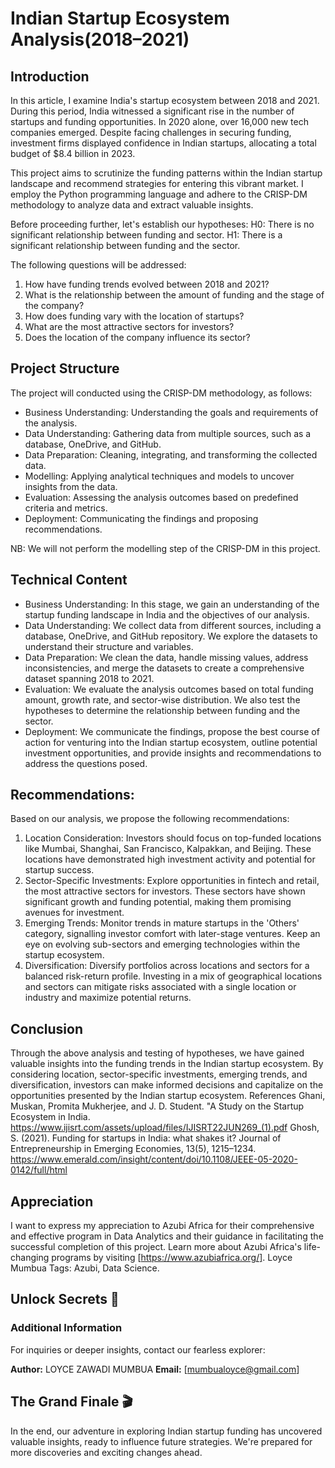 # Indian Startup Ecosystem Analysis(2018–2021)

## Introduction
In this article, I examine India's startup ecosystem between 2018 and 2021. During this period, India witnessed a significant rise in the number of startups and funding opportunities. In 2020 alone, over 16,000 new tech companies emerged. Despite facing challenges in securing funding, investment firms displayed confidence in Indian startups, allocating a total budget of $8.4 billion in 2023.

This project aims to scrutinize the funding patterns within the Indian startup landscape and recommend strategies for entering this vibrant market. I employ the Python programming language and adhere to the CRISP-DM methodology to analyze data and extract valuable insights.

Before proceeding further, let's establish our hypotheses:
H0: There is no significant relationship between funding and sector.
H1: There is a significant relationship between funding and the sector.

The following questions will be addressed:
1. How have funding trends evolved between 2018 and 2021?
2. What is the relationship between the amount of funding and the stage of the company?
3. How does funding vary with the location of startups?
5. What are the most attractive sectors for investors?
6. Does the location of the company influence its sector?

## Project Structure
The project will conducted using the CRISP-DM methodology, as follows:
- Business Understanding: Understanding the goals and requirements of the analysis.
- Data Understanding: Gathering data from multiple sources, such as a database, OneDrive, and GitHub.
- Data Preparation: Cleaning, integrating, and transforming the collected data.
- Modelling: Applying analytical techniques and models to uncover insights from the data.
- Evaluation: Assessing the analysis outcomes based on predefined criteria and metrics.
- Deployment: Communicating the findings and proposing recommendations.

NB: We will not perform the modelling step of the CRISP-DM in this project.

## Technical Content
- Business Understanding: In this stage, we gain an understanding of the startup funding landscape in India and the objectives of our analysis.
- Data Understanding: We collect data from different sources, including a database, OneDrive, and GitHub repository. We explore the datasets to understand their structure and variables.
- Data Preparation: We clean the data, handle missing values, address inconsistencies, and merge the datasets to create a comprehensive dataset spanning 2018 to 2021.
- Evaluation: We evaluate the analysis outcomes based on total funding amount, growth rate, and sector-wise distribution. We also test the hypotheses to determine the relationship between funding and the sector.
- Deployment: We communicate the findings, propose the best course of action for venturing into the Indian startup ecosystem, outline potential investment opportunities, and provide insights and recommendations to address the questions posed.

## Recommendations:
Based on our analysis, we propose the following recommendations:
1. Location Consideration:
Investors should focus on top-funded locations like Mumbai, Shanghai, San Francisco, Kalpakkan, and Beijing. These locations have demonstrated high investment activity and potential for startup success.
2. Sector-Specific Investments:
Explore opportunities in fintech and retail, the most attractive sectors for investors. These sectors have shown significant growth and funding potential, making them promising avenues for investment.
3. Emerging Trends:
Monitor trends in mature startups in the 'Others' category, signalling investor comfort with later-stage ventures. Keep an eye on evolving sub-sectors and emerging technologies within the startup ecosystem.
4. Diversification:
Diversify portfolios across locations and sectors for a balanced risk-return profile. Investing in a mix of geographical locations and sectors can mitigate risks associated with a single location or industry and maximize potential returns.
## Conclusion
Through the above analysis and testing of hypotheses, we have gained valuable insights into the funding trends in the Indian startup ecosystem. By considering location, sector-specific investments, emerging trends, and diversification, investors can make informed decisions and capitalize on the opportunities presented by the Indian startup ecosystem.
References
Ghani, Muskan, Promita Mukherjee, and J. D. Student. "A Study on the Startup Ecosystem in India. https://www.ijisrt.com/assets/upload/files/IJISRT22JUN269_(1).pdf
Ghosh, S. (2021). Funding for startups in India: what shakes it? Journal of Entrepreneurship in Emerging Economies, 13(5), 1215–1234. https://www.emerald.com/insight/content/doi/10.1108/JEEE-05-2020-0142/full/html
## Appreciation
I want to express my appreciation to Azubi Africa for their comprehensive and effective program in Data Analytics and their guidance in facilitating the successful completion of this project. Learn more about Azubi Africa's life-changing programs by visiting [https://www.azubiafrica.org/].
Loyce Mumbua
Tags:
Azubi, Data Science.

## Unlock Secrets 🧐

### Additional Information

For inquiries or deeper insights, contact our fearless explorer:

**Author:** LOYCE ZAWADI MUMBUA
**Email:** [mumbualoyce@gmail.com]

## The Grand Finale 🎬

In the end, our adventure in exploring Indian startup funding has uncovered valuable insights, ready to influence future strategies. We're prepared for more discoveries and exciting changes ahead.
